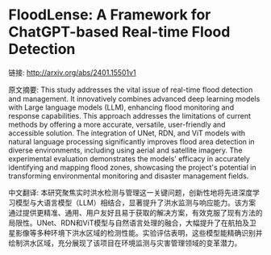 # FloodLense: A Framework for ChatGPT-based Real-time Flood Detection

链接: http://arxiv.org/abs/2401.15501v1

原文摘要:
This study addresses the vital issue of real-time flood detection and
management. It innovatively combines advanced deep learning models with Large
language models (LLM), enhancing flood monitoring and response capabilities.
This approach addresses the limitations of current methods by offering a more
accurate, versatile, user-friendly and accessible solution. The integration of
UNet, RDN, and ViT models with natural language processing significantly
improves flood area detection in diverse environments, including using aerial
and satellite imagery. The experimental evaluation demonstrates the models'
efficacy in accurately identifying and mapping flood zones, showcasing the
project's potential in transforming environmental monitoring and disaster
management fields.

中文翻译:
本研究聚焦实时洪水检测与管理这一关键问题，创新性地将先进深度学习模型与大语言模型（LLM）相结合，显著提升了洪水监测与响应能力。该方案通过提供更精准、通用、用户友好且易于获取的解决方案，有效克服了现有方法的局限性。UNet、RDN和ViT模型与自然语言处理的融合，大幅提升了在航拍及卫星影像等多种环境下洪水区域的检测性能。实验评估表明，这些模型能精确识别并绘制洪水区域，充分展现了该项目在环境监测与灾害管理领域的变革潜力。
